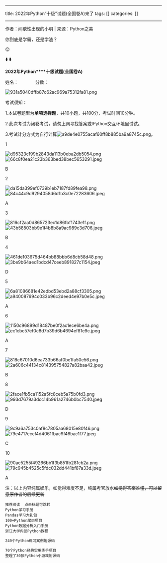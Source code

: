 
--- 
title:  2022年Python“十级”试题(全国卷A)来了 
tags: []
categories: [] 

---
作者：间歇性出现的小明 | 来源：Python之美

你到底是学霸，还是学渣？

😛

**⬇️ ⬇️**

**2022年Python****十级试题(全国卷A)**

姓名：              分数：          

<img title="简约密封线分割线" src="https://img-blog.csdnimg.cn/img_convert/931a5040dffb87c62ac969a75312fa81.png" alt="931a5040dffb87c62ac969a75312fa81.png">

考试须知：

1.本试卷题型为**单项选择题**，共10小题，共100分，考试时间10分钟。

2.此次考试为闭卷考试，请勿上网寻找答案或IPython交互环境里试试。

3.考试计分方式为自行计算<img src="https://img-blog.csdnimg.cn/img_convert/a9de4e0755acaf60ff8b885ba9a8745c.png" alt="a9de4e0755acaf60ff8b885ba9a8745c.png">。

1

<img title="carbon (12).png" src="https://img-blog.csdnimg.cn/img_convert/d95323c199b2843da113b0eba2db5054.png" alt="d95323c199b2843da113b0eba2db5054.png">

<img src="https://img-blog.csdnimg.cn/img_convert/66c8f0ea21c23b363bed38bec5653291.jpeg" alt="66c8f0ea21c23b363bed38bec5653291.jpeg">

B

2

<img src="https://img-blog.csdnimg.cn/img_convert/da15da399ef0739b1eb7187fd89fea98.png" alt="da15da399ef0739b1eb7187fd89fea98.png">

<img src="https://img-blog.csdnimg.cn/img_convert/84c44c9d9294058d6d1b3c0e72283606.jpeg" alt="84c44c9d9294058d6d1b3c0e72283606.jpeg">

A

3

<img src="https://img-blog.csdnimg.cn/img_convert/816cf2aa0d865723ec1d86fbf1743e1f.png" alt="816cf2aa0d865723ec1d86fbf1743e1f.png">

<img src="https://img-blog.csdnimg.cn/img_convert/43b58503bb9e1f4b8b8a9ac989c3d706.jpeg" alt="43b58503bb9e1f4b8b8a9ac989c3d706.jpeg">

B

4

<img src="https://img-blog.csdnimg.cn/img_convert/461de103675d464bb88bbb6d8cb58d48.png" alt="461de103675d464bb88bbb6d8cb58d48.png">

<img src="https://img-blog.csdnimg.cn/img_convert/3be9b64aed1bdcd47ceeb891827c1154.jpeg" alt="3be9b64aed1bdcd47ceeb891827c1154.jpeg">

D

5

<img src="https://img-blog.csdnimg.cn/img_convert/6a81086681e42edbd53ebd2a88cf3305.png" alt="6a81086681e42edbd53ebd2a88cf3305.png">

<img src="https://img-blog.csdnimg.cn/img_convert/a940087694c033b96c2deed4e97b0e5c.jpeg" alt="a940087694c033b96c2deed4e97b0e5c.jpeg">

A

6

<img src="https://img-blog.csdnimg.cn/img_convert/1150c96899d18487be0f2ac1ece6be4a.png" alt="1150c96899d18487be0f2ac1ece6be4a.png">

<img src="https://img-blog.csdnimg.cn/img_convert/ec1cbc57ef0c8d7b39d6b4694ef81e9c.jpeg" alt="ec1cbc57ef0c8d7b39d6b4694ef81e9c.jpeg">

A

7

<img src="https://img-blog.csdnimg.cn/img_convert/818c67010d6ea733b66af0be1fa50e56.png" alt="818c67010d6ea733b66af0be1fa50e56.png">

<img src="https://img-blog.csdnimg.cn/img_convert/2a606c44134c814395754827a82baa42.jpeg" alt="2a606c44134c814395754827a82baa42.jpeg">

B

8

<img src="https://img-blog.csdnimg.cn/img_convert/2face1fb5ca1152a5fc8ceb5a75b0fd3.png" alt="2face1fb5ca1152a5fc8ceb5a75b0fd3.png">

<img src="https://img-blog.csdnimg.cn/img_convert/993d7679a3dcc14b961a2746b0bc7540.jpeg" alt="993d7679a3dcc14b961a2746b0bc7540.jpeg">

D

9

<img src="https://img-blog.csdnimg.cn/img_convert/9c9a6a753c0af8c7805aa68015e80f46.png" alt="9c9a6a753c0af8c7805aa68015e80f46.png">

<img src="https://img-blog.csdnimg.cn/img_convert/79e4717eccf4d4061fbac9f46bac1f77.jpeg" alt="79e4717eccf4d4061fbac9f46bac1f77.jpeg">

C

10

<img src="https://img-blog.csdnimg.cn/img_convert/90ae5255f49266bb1f3b851fb281cb2a.png" alt="90ae5255f49266bb1f3b851fb281cb2a.png">

<img src="https://img-blog.csdnimg.cn/img_convert/79c945b4525c5fdc032dd441bf87a33d.jpeg" alt="79c945b4525c5fdc032dd441bf87a33d.jpeg">

A

注：以上内容纯属娱乐，如觉得难度不足，纯属考官放水~~如觉得答案难懂，可以留意原作者的后续更新~~

```
推荐阅读  点击标题可跳转
Python学习手册
Pandas学习大礼包
100+Python爬虫项目
Python数据分析入门手册
浙江大学内部Python教程

240个Python练习案例附源码

70个Python经典实用练手项目
整理了30款Python小游戏附源码
```

